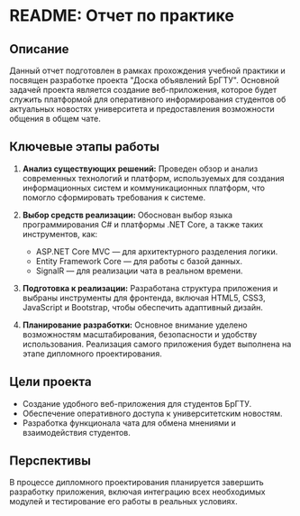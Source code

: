 # README: Отчет по практике

## Описание

Данный отчет подготовлен в рамках прохождения учебной практики и посвящен разработке проекта "Доска объявлений БрГТУ". Основной задачей проекта является создание веб-приложения, которое будет служить платформой для оперативного информирования студентов об актуальных новостях университета и предоставления возможности общения в общем чате.

## Ключевые этапы работы

1. **Анализ существующих решений:**
   Проведен обзор и анализ современных технологий и платформ, используемых для создания информационных систем и коммуникационных платформ, что помогло сформировать требования к системе.

2. **Выбор средств реализации:**
   Обоснован выбор языка программирования C# и платформы .NET Core, а также таких инструментов, как:
   - ASP.NET Core MVC — для архитектурного разделения логики.
   - Entity Framework Core — для работы с базой данных.
   - SignalR — для реализации чата в реальном времени.

3. **Подготовка к реализации:**
   Разработана структура приложения и выбраны инструменты для фронтенда, включая HTML5, CSS3, JavaScript и Bootstrap, чтобы обеспечить адаптивный дизайн.

4. **Планирование разработки:**
   Основное внимание уделено возможностям масштабирования, безопасности и удобству использования. Реализация самого приложения будет выполнена на этапе дипломного проектирования.

## Цели проекта

- Создание удобного веб-приложения для студентов БрГТУ.
- Обеспечение оперативного доступа к университетским новостям.
- Разработка функционала чата для обмена мнениями и взаимодействия студентов.

## Перспективы

В процессе дипломного проектирования планируется завершить разработку приложения, включая интеграцию всех необходимых модулей и тестирование его работы в реальных условиях.

